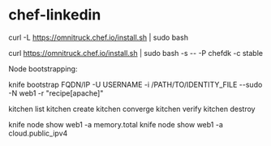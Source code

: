 # chef-linkedin

curl -L https://omnitruck.chef.io/install.sh | sudo bash

curl https://omnitruck.chef.io/install.sh | sudo bash -s -- -P chefdk -c stable

Node bootstrapping:

knife bootstrap FQDN/IP -U USERNAME -i /PATH/TO/IDENTITY_FILE --sudo -N web1 -r "recipe[apache]"

kitchen list
kitchen create
kitchen converge
kitchen verify
kitchen destroy


knife node show web1 -a memory.total
knife node show web1 -a cloud.public_ipv4

